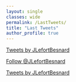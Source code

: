 ```yaml
---
layout: single
classes: wide
permalink: /LastTweets/
title: "Last Tweets"
author_profile: true
---
```


<a class="twitter-timeline" data-width="250" data-height="500" href="https://twitter.com/JLefortBesnard?ref_src=twsrc%5Etfw">Tweets by JLefortBesnard</a> <script async src="https://platform.twitter.com/widgets.js" charset="utf-8"></script>


<a href="https://twitter.com/JLefortBesnard?ref_src=twsrc%5Etfw" class="twitter-follow-button" data-show-count="false">Follow @JLefortBesnard</a><script async src="https://platform.twitter.com/widgets.js" charset="utf-8"></script>


<a class="twitter-timeline" data-width="250" data-height="400" href="https://twitter.com/JLefortBesnard?ref_src=twsrc%5Etfw">Tweets by JLefortBesnard</a> <script async src="https://platform.twitter.com/widgets.js" charset="utf-8"></script> 
